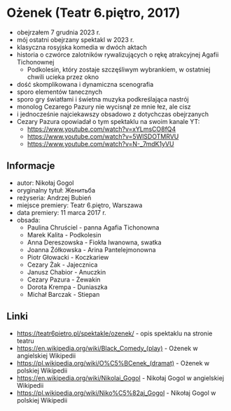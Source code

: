 # Ożenek (Teatr 6.piętro, 2017)

- obejrzałem 7 grudnia 2023 r.
- mój ostatni obejrzany spektakl w 2023 r.
- klasyczna rosyjska komedia w dwóch aktach
- historia o czwórce zalotników rywalizujących o rękę atrakcyjnej Agafii Tichonownej
  - Podkolesin, który zostaje szczęśliwym wybrankiem, w ostatniej chwili ucieka przez okno
- dość skomplikowana i dynamiczna scenografia
- sporo elementów tanecznych
- sporo gry światłami i świetna muzyka podkreślająca nastrój
- monolog Cezarego Pazury nie wycisnął ze mnie łez, ale cisz
- i jednocześnie najciekawszy obsadowo z dotychczas obejrzanych
- Cezary Pazura opowiadał o tym spektaklu na swoim kanale YT:
  - https://www.youtube.com/watch?v=xYLmsCO8fQ4
  - https://www.youtube.com/watch?v=5WlSDOTMRVU
  - https://www.youtube.com/watch?v=N-_7mdK1yVU

## Informacje

- autor: Nikołaj Gogol
- oryginalny tytuł: Женитьба
- reżyseria: Andrzej Bubień
- miejsce premiery: Teatr 6.piętro, Warszawa
- data premiery: 11 marca 2017 r.
- obsada:
  - Paulina Chruściel - panna Agafia Tichonowna
  - Marek Kalita - Podkolesin
  - Anna Dereszowska - Fiokła Iwanowna, swatka
  - Joanna Żółkowska - Arina Pantelejmonowna
  - Piotr Głowacki - Koczkariew
  - Cezary Żak - Jajecznica
  - Janusz Chabior - Anuczkin
  - Cezary Pazura - Żewakin
  - Dorota Krempa - Duniaszka
  - Michał Barczak - Stiepan

## Linki

- https://teatr6pietro.pl/spektakle/ozenek/ - opis spektaklu na stronie teatru
- https://en.wikipedia.org/wiki/Black_Comedy_(play) - Ożenek w angielskiej Wikipedii
- https://pl.wikipedia.org/wiki/O%C5%BCenek_(dramat) - Ożenek w polskiej Wikipedii
- https://en.wikipedia.org/wiki/Nikolai_Gogol - Nikołaj Gogol w angielskiej Wikipedii
- https://pl.wikipedia.org/wiki/Niko%C5%82aj_Gogol - Nikołaj Gogol w polskiej Wikipedii
